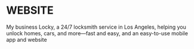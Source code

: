 # WEBSITE
My business Locky, a 24/7 locksmith service in Los Angeles, helping you unlock homes, cars, and more—fast and easy, and an easy-to-use mobile app and website
